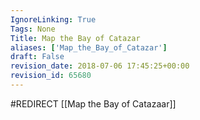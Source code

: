 ```yaml
---
IgnoreLinking: True
Tags: None
Title: Map the Bay of Catazar
aliases: ['Map_the_Bay_of_Catazar']
draft: False
revision_date: 2018-07-06 17:45:25+00:00
revision_id: 65680
---
```


#REDIRECT [[Map the Bay of Catazaar]]